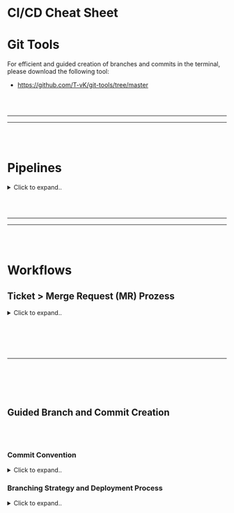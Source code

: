# CI/CD Cheat Sheet



























# Git Tools

For efficient and guided creation of branches and commits in the terminal, please download the following tool:
- https://github.com/T-vK/git-tools/tree/master


























<br><br>
________
________
<br><br>



# Pipelines



<details><summary>Click to expand..</summary>

![Pipelines](./pipelines.png)
  
</details>




































<br><br>
________
________
<br><br>



# Workflows


## Ticket > Merge Request (MR) Prozess

<details><summary>Click to expand..</summary>

## 1. Ticket in Jira setzen 📝
- Setze das Ticket auf **`In Progress`** in Jira.
- Verschiebe das Ticket in den aktuellen Sprint.

---

## 2. Feature- und Feature-Dev-Branch erstellen 🛠️
Erstelle einen neuen Feature-Branch und einen zugehörigen Feature-Dev-Branch basierend auf dem `develop`-Branch.

```shell
# Der Befehl mkbranch fragt auch automatisch, ob der aktuelle develop-Branch geladen werden soll
git checkout develop
git pull

# Feature Branch erstellen
# git branch feat/PRIV-001/add-new-button/main
# git checkout feat/PRIV-001/add-new-button/main
mkbranch

# Feature-dev Branch erstellen
# git branch feat/PRIV-001/add-new-button/dde
# git checkout feat/PRIV-001/add-new-button/dde
mkbranch
```

---

## 3. Lokale Umgebung aktualisieren 🌐
Wenn du eine lokale Umgebung wie **Minikube** verwendest, stelle sicher, dass deine Deployments oder Dienste auf dem neuesten Stand sind.

---

## 4. Abhängigkeiten aktualisieren 📦
Falls nötig, aktualisiere die Abhängigkeiten:

```shell
npm ci
```

---

## 5. Ticket lösen und Commit auf Feature-Dev-Branch pushen 🚀
- Stelle sicher, dass alle Tests erfolgreich sind. ✔️
- Hast du alle `.only`-Tests entfernt? 🧹
- Wurden alle ticketbezogenen Änderungen durchgeführt? (z. B. Migrationsskripte) 🔄

---

## 6. Feature-Dev-Branch auf Feature-Branch squashen 🔨
Führe einen **Squash-Merge** des Feature-Dev-Branches in den Feature-Branch durch.

```shell
git checkout feat/PRIV-001/add-new-button/main
git merge --squash feat/PRIV-001/add-new-button/dde

# Wenn Breaking Changes vorhanden sind, nutze eine spezielle Commit-Nachricht!
# git commit -m "fix(ABC-232): Edit custom block"
# git push

mkcommit
```

**Falls Breaking Changes vorliegen, füge einen Footer zur Commit-Nachricht hinzu:**

```shell
git commit -m 'fix(ABC-232): Edit custom block' -m 'BREAKING CHANGE: Route xyz wurde zu abc umbenannt'

# Falls du versehentlich bereits ohne Breaking Change committed hast, kannst du dies nachträglich ändern:
# git add . && git commit --amend -m 'refactor(ABC-2139): MongoDB von Version 5 auf 7 aktualisiert' -m 'BREAKING CHANGE: MongoDB von Version 5 auf 7 aktualisiert'
```

Stelle sicher, dass nur ein Commit im Feature-Branch vorhanden ist. Falls du Änderungen vergessen hast, kannst du dies nachträglich tun:

<details><summary>Click to expand..</summary>

```shell
git add . && git commit --amend --reuse-message HEAD && git push -f
```

</details>


Falls du mehrere Commits im Feature-Branch hast, kannst du sie zurücksetzen:

<details><summary>Click to expand..</summary>

```shell
# Überprüfe mit git log, wie viele der letzten Commits zusammengeführt werden müssen. Alternativ kannst du dies auch im Merge Request (MR) sehen.

# Wechsel zum Ziel-Branch
git checkout your_branch

# Setze die letzten e.g. 4 Commits lokal zurück
# Alternativ kannst du dies auch einzeln mit git reset --soft HEAD^ tun, was sicherer ist.
git reset --soft HEAD~4

# Stelle sicher, dass die betroffenen Commits nicht mehr im Verlauf erscheinen:
git log

# Überprüfe, ob die Dateien der vorherigen Commits immer noch vorhanden sind
git status

git add . && git commit --amend --reuse-message HEAD && git push -f
```

Es gibt Ausnahmen. Zum Beispiel, wenn du an einem Ticket mit Sub-Tasks arbeitest, kannst du mehrere Commits für verschiedene Ticket-IDs erstellen:

- **Branching-Strategie:** Feature-Branches
- **Wichtig:** Falls dein MR aufgrund eines Problems im ersten Commit abgelehnt wird, musst du die Dateien erneut stagen und die Commits neu erstellen.

```shell
# Wenn du bereits committed hast, kannst du es später anpassen:
git add . && git commit --amend -m 'refactor(CCS-2139): MongoDB von Version 5 auf 7 aktualisiert' -m 'BREAKING CHANGE: MongoDB von Version 5 auf 7 aktualisiert'

# Stelle sicher, dass du folgende Schritte machst:
git add . && git commit --amend --reuse-message HEAD && git push -f

# Nutze git log, um zu überprüfen, wie viele der letzten Commits zusammengeführt werden müssen.

# Wechsel zum Ziel-Branch
git checkout your_branch

# Setze z.B. die letzten 4 Commits lokal zurück
git reset --soft HEAD~4

# Überprüfe, ob die betroffenen Commits nicht mehr im Verlauf erscheinen:
git log

# Stelle sicher, dass die Dateien der vorherigen Commits noch vorhanden sind
git status

# Stage die Dateien für den 1. Commit:
git add README.md

# Überprüfe, ob die gewünschten Dateien gestaged sind:
git status

# Force-Push, um die Commit-Historie auf GitLab mit den lokalen Änderungen zu überschreiben
git push -f

# Wiederhole den Prozess, wenn du einen zweiten Commit hast.
```

</details>

---

## 7. `develop`-Branch auf den Feature-Branch rebasen 🔄
Führe einen **Rebase** des `develop`-Branches auf den Feature-Branch durch.

```shell
git checkout develop
git pull

git checkout feat/PRIV-001/add-new-button/main
git rebase develop

# ----- Konflikte lösen ----
# Wenn es Merge-Konflikte gibt und du diese löst, benutze:

# Bei Konflikten mit der package-lock.json:
# rm -f package-lock.json
# npm i

# git add .
# git rebase --continue

# --------------------------

# Wenn nach dem Wechseln der Branches untracked Files übrig bleiben:
git clean -f -d -x -i -e node_modules

# Stelle sicher, dass die Unit-Tests und Integrationstests lokal wieder erfolgreich sind.
```

Führe diesen Befehl immer aus! Falls es Änderungen an NPM-Paketen gibt, die auf eine höhere Version aktualisiert wurden, kannst du die aktuelle Version mit folgendem Befehl installieren:

```shell
npm ci
```

---

## 8. Feature-Branch pushen ⬆️
Push deinen Feature-Branch:

```shell
git push --set-upstream origin fix/ABC-232/edit-custom-block/main

# git push --force --set-upstream origin fix/ABC-232/edit-custom-block/main
# --force ist nur nötig, wenn der Branch vor dem Rebase bereits gepusht wurde.
# Beim Rebase wird die Commit-Historie immer überschrieben,
# daher erfordert der nächste Push immer das --force-Flag.
```

---

## 9. Warten bis die GitLab-Pipeline abgeschlossen ist ⏳
Warte, bis die GitLab-Pipeline abgeschlossen ist.

---

## 10. Deployment und Ticketstatus 🚀
- Deploye auf den Test-Cluster und stelle sicher, dass alles funktioniert.
- Setze das Ticket auf **`FINISHED`**, wenn alles erfolgreich ist.

---

## 11. Merge Request (MR) erstellen ➡️
Erstelle den Merge Request im GitLab:  
**Feature-Branch** → **Develop-Branch**

---

## 12. Postman-Collection aktualisieren 📬
Falls nötig, aktualisiere die Postman-Collection.




</details>












































  
<br><br>
<br><br>
____
<br><br>
<br><br>

## Guided Branch and Commit Creation

<br><br>


### Commit Convention

<details><summary>Click to expand..</summary>

We follow the Angular Commit Convention. This convention ensures a consistent and traceable structure for our commit messages. More information can be found here: [Conventional Commits](https://www.conventionalcommits.org/).

Our `git-tools` already includes the implementation of this convention to ensure that all commits adhere to the standards.


</details>







### Branching Strategy and Deployment Process

<details><summary>Click to expand..</summary>

---

## Overview

This documentation describes the branching strategy and deployment process for our project. We use the `main`, `develop`, `Feature-Branches`, and `Feature-Dev-Branches`. This structure ensures that stable and tested code is deployed to production.



![Branching Stzrategy](./branching.png)




### Branches and Their Usage

#### 🛠 Hotfix Branches

Hotfix branches are similar to feature branches but are branched directly from the main branch. They are used for quick fixes of critical bugs and are immediately deployed to production.

**CI/CD:**
- Runs tests automatically
- Builds apps automatically
- Builds Docker images for hotfixes
- Tags Docker images with hotfix release versions
- Pushes Docker images to Nexus
- Pushes Docker images to Google Cloud
- Creates hotfix releases for each push
- Manual deployment task for Test Namespace and Production Namespace

**Rules:**
- Each hotfix branch must be formatted as `hotfix/{DESCRIPTION}`
- Full Regex: `/^hotfix/[\\w+-]*\\$/`
  
Example: `hotfix/critical-security-fix`

Once a hotfix is deployed and functioning:
- Changes must also be merged into the develop branch by creating a feature branch and submitting a pull request.

**Warning:** 
- If multiple hotfixes are deployed, the second hotfix branch must be branched from the first hotfix branch. Otherwise, deployment changes may be lost.

<br><br>
<br><br>

#### 🚀 Main Branch (Stable Releases)

The `main` branch is the production branch. All changes merged into the main branch should be deployed to production.

**Rules:**
- No direct pushes to this branch.
- Changes must come through pull requests from the develop or hotfix branch.
- No squashing; all commits from the develop branch must appear in the main branch.
- No additional commits (e.g., merge commits).

**Purpose:**  
The `main` branch represents the current state of production.

**Deployment:**  
After merging `develop` into `main`, the application is deployed to the staging environment. Once tests on staging are successful, the deployment proceeds to production.

**CI/CD:**
- Tags Docker images with commit hash on stable release version
- Pushes Docker images to Nexus
- Creates stable releases for each accepted merge request
- Manual deployment task for Test Namespace
- Manual or automated deployment task for Production Namespace

**Pre-merge Requirements:**
- All tests must be successfully executed (see below: Automated QA Checks and Manual QA Checks).


<br><br>
<br><br>

#### 🛠️ Develop Branch (Beta Releases)

The `develop` branch serves as the integration branch. All features that are ready to be merged but still need testing or validation are placed here.

**Rules:**
- No direct pushes to this branch.
- Changes must come through pull requests from feature branches.
- No squashing; all commits from the feature branch must appear in the develop branch.
- No additional commits (e.g., merge commits).

**Purpose:**  
The `develop` branch contains the latest stable developments that are not yet ready for production.

**Merge:**  
Feature branches are regularly merged into the develop branch. Once new features are implemented and tested, they are merged into `main`.

**CI/CD:**
- Unit tests: Test individual functions for correctness.
- Integration tests: Test the interaction between different modules.
- E2E tests: Simulate user interactions to ensure overall functionality.
- Static code analysis: Looks for bugs and security vulnerabilities.
- Tags Docker images with commit hash on beta release version.
- Pushes Docker images to Nexus
- Creates unstable/beta releases for each accepted merge request
- Manual deployment task for Test Namespace

**Manual QA Checks:**
- UI/UX Review: Ensures design consistency and usability.

<br><br>
<br><br>

#### 🌱 Feature Branches

Feature branches are used for developing new features or bug fixes. These branches are based on the `develop` branch.

**Rules:**
- Each feature branch must be formatted as `{TYPE}/{JIRA_TICKET_ID}/{DESCRIPTION}/main`.
- Types: feat|fix|ci|build|docs|style|refactor|perf|test
- Full Regex: `/^(feat|fix|ci|build|docs|style|refactor|perf|test)\\/[\\w+-]*\\/([\\w+-]*)\\/main$/`

Examples:
- `feat/CCS-1/new-feature-foo/main`
- `refactor/CCS-1/new-directory-structure/main`
- `fix/CCS-1/bugfix-ui-freezing/main`

Each feature branch represents a Jira ticket (and all of its sub-tasks).  
Each commit represents a Jira ticket (and all of its sub-tasks).

Each commit follows the Angular Commit Convention with the ticket ID as the scope:
```
feat(CCS-1112): Add new feature
```

**Merge:**  
Once a feature is fully developed, it is merged into `develop` via a pull request.

**CI/CD:**
- Unit tests: Ensure each function works correctly.
- Linting & code-style checks: Prevent styling issues and inconsistencies.
- Security scans: Check for vulnerabilities.
- Builds apps automatically.
- Builds Docker images for the apps.
- Tags Docker images with commit hash.
- Pushes Docker images to Nexus.
- Manual deployment task for Test Cluster.

<br><br>
<br><br>

#### 🔧 Feature-Dev Branches

Feature-dev branches are used for the internal, detailed development of a feature. They serve as "working branches" for developers, which are later used as the base for feature branches.

**Rules:**
- Each feature-dev branch must be formatted as `{TYPE}/{JIRA_TICKET_ID}/{DESCRIPTION}/{3_LETTER_DEV_NAME}`.
- Types: feat|fix|ci|build|docs|style|refactor|perf|test
- Full Regex: `/^(feat|fix|ci|build|docs|style|refactor|perf|test)\\/[\\w+-]*\\/([\\w+-]*)\\/\\w\\w\\w$/`

Examples:
- `feat/CCS-1/new-feature-foo/ofi`
- `refactor/CCS-1/new-directory-structure/dde`
- `fix/CCS-1/bugfix-ui-freezing/tvk`

Each feature-dev branch represents a Jira ticket (and all its sub-tasks).  
No commit convention required.

**Merge:**  
When development is complete, the feature-dev branch is squash merged into the corresponding feature branch.


---

## QA Checks and Testing

### 🛡️ Automated QA Checks

Automated QA checks ensure that code is stable and of high quality before reaching production.

- **Unit Tests:**  
  Test individual functions and classes for correctness.

- **Integration Tests:**  
  Check if different modules work together.

- **End-to-End (E2E) Tests:**  
  Simulate real user interactions to ensure the application functions as a whole.

- **Linting & Code-Style Checks:**  
  Ensure code consistency and readability.

- **Static Code Analysis:**  
  Finds potential bugs and security vulnerabilities.

- **Performance Checks:**  
  Test load times and resource usage.

- **Security Scans:**  
  Check for known vulnerabilities in dependencies.

### 🔍 Manual QA Checks

Manual QA checks are essential to ensure a high-quality user experience and to test the application for unexpected errors.

- **Feature Testing:**  
  Manually test new features to ensure they work as expected.

- **UI/UX Review:**  
  Ensure the application’s design is consistent and user-friendly.

- **Regression Testing:**  
  Ensure existing features work correctly after changes or additions.

- **Exploratory Testing:**  
  Test without predefined test cases to uncover unforeseen bugs and validate the application under various conditions.


</details>
